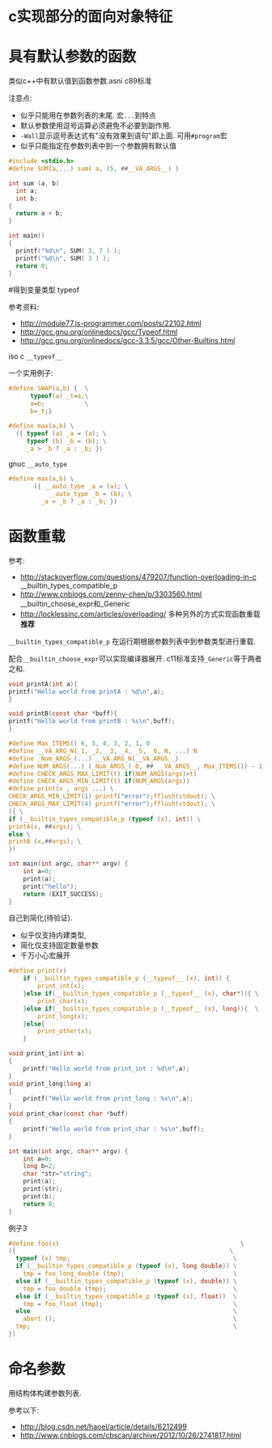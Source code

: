 # c实现部分的面向对象特征

# 具有默认参数的函数

类似c++中有默认值到函数参数.asni c89标准

注意点:
* 似乎只能用在参数列表的末尾. 宏`...`到特点
* 默认参数使用逗号运算必须避免不必要到副作用.
* `-Wall`显示逗号表达式有"没有效果到语句"即上面. 可用`#program`宏
* 似乎只能指定在参数列表中到一个参数拥有默认值


```c
#include <stdio.h>
#define SUM(a,...) sum( a, (5, ##__VA_ARGS__) )

int sum (a, b)
  int a;
  int b;
{
  return a + b;
}

int main()
{
  printf("%d\n", SUM( 3, 7 ) );
  printf("%d\n", SUM( 3 ) );
  return 0;
}
```

#得到变量类型 typeof

参考资料:
* http://module77.is-programmer.com/posts/22102.html
* http://gcc.gnu.org/onlinedocs/gcc/Typeof.html
* http://gcc.gnu.org/onlinedocs/gcc-3.3.5/gcc/Other-Builtins.html

iso c `__typeof__`


一个实用例子:
```c
#define SWAP(a,b) {  \
      typeof(a) _t=a;\
      a=b;           \
      b=_t;}
```

```c
#define max(a,b) \
  ({ typeof (a) _a = (a); \
     typeof (b) _b = (b); \
     _a > _b ? _a : _b; })
```

gnuc `__auto_type`
```c
#define max(a,b) \
       ({ __auto_type _a = (a); \
           __auto_type _b = (b); \
         _a > _b ? _a : _b; })
```

# 函数重载

参考:
* http://stackoverflow.com/questions/479207/function-overloading-in-c __builtin_types_compatible_p
* http://www.cnblogs.com/zenny-chen/p/3303560.html __builtin_choose_expr和_Generic
* http://locklessinc.com/articles/overloading/ 多种另外的方式实现函数重载 **推荐** 


`__builtin_types_compatible_p` 在运行期根据参数列表中到参数类型进行重载.

配合`__builtin_choose_expr`可以实现编译器展开. c11标准支持`_Generic`等于两者之和.



```c
void printA(int a){
printf("Hello world from printA : %d\n",a);
}

void printB(const char *buff){
printf("Hello world from printB : %s\n",buff);
}

#define Max_ITEMS() 6, 5, 4, 3, 2, 1, 0 
#define __VA_ARG_N(_1, _2, _3, _4, _5, _6, N, ...) N
#define _Num_ARGS_(...) __VA_ARG_N(__VA_ARGS__) 
#define NUM_ARGS(...) (_Num_ARGS_(_0, ## __VA_ARGS__, Max_ITEMS()) - 1) 
#define CHECK_ARGS_MAX_LIMIT(t) if(NUM_ARGS(args)>t)
#define CHECK_ARGS_MIN_LIMIT(t) if(NUM_ARGS(args))
#define print(x , args ...) \
CHECK_ARGS_MIN_LIMIT(1) printf("error");fflush(stdout); \
CHECK_ARGS_MAX_LIMIT(4) printf("error");fflush(stdout); \
({ \
if (__builtin_types_compatible_p (typeof (x), int)) \
printA(x, ##args); \
else \
printB (x,##args); \
})

int main(int argc, char** argv) {
    int a=0;
    print(a);
    print("hello");
    return (EXIT_SUCCESS);
}
```

自己到简化(待验证).

* 似乎仅支持内建类型,
* 简化仅支持固定数量参数
* 千万小心宏展开

```c
#define print(x) 															\
	if (__builtin_types_compatible_p (__typeof__ (x), int)) {				\
		print_int(x); 														\
	}else if(__builtin_types_compatible_p (__typeof__ (x), char*)){	\
		print_char(x); 														\
	}else if(__builtin_types_compatible_p (__typeof__ (x), long)){	\
		print_long(x); 														\
	}else{																	\
		print_other(x); 													\
	}

void print_int(int a)
{
	printf("Hello world from print_int : %d\n",a);
}
void print_long(long a)
{
	printf("Hello world from print_long : %x\n",a);
}
void print_char(const char *buff)
{
	printf("Hello world from print_char : %s\n",buff);
}

int main(int argc, char** argv) {
	int a=0;
	long b=2;
	char *str="string";
	print(a);
	print(str);
	print(b);
	return 0;
}

```
例子3
```c
#define foo(x)                                                  \
({                                                           \
  typeof (x) tmp;                                             \
  if (__builtin_types_compatible_p (typeof (x), long double)) \
    tmp = foo_long_double (tmp);                              \
  else if (__builtin_types_compatible_p (typeof (x), double)) \
    tmp = foo_double (tmp);                                   \
  else if (__builtin_types_compatible_p (typeof (x), float))  \
    tmp = foo_float (tmp);                                    \
  else                                                        \
    abort ();                                                 \
  tmp;                                                        \
})
```

# 命名参数

用结构体构建参数列表.

参考以下:

* http://blog.csdn.net/haoel/article/details/6212499
* http://www.cnblogs.com/cbscan/archive/2012/10/26/2741817.html

